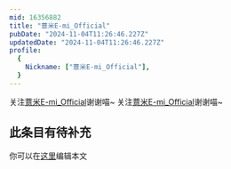 ```yaml
---
mid: 16356882
title: "薏米E-mi_Official"
pubDate: "2024-11-04T11:26:46.227Z"
updatedDate: "2024-11-04T11:26:46.227Z"
profile:
  {
    Nickname: ["薏米E-mi_Official"],
  }
---
```


关注[薏米E-mi_Official](https://space.bilibili.com/16356882)谢谢喵~ 关注[薏米E-mi_Official](https://space.bilibili.com/16356882)谢谢喵~

## 此条目有待补充
你可以在[这里](https://github.com/Yuhanawa/VTuber.ICU-Content/edit/master/v/薏米E-mi_Official/index.md)编辑本文
